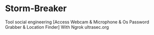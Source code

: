 # Storm-Breaker
Tool social engineering [Access Webcam &amp; Microphone &amp; Os Password Grabber &amp; Location Finder] With Ngrok  ultrasec.org
